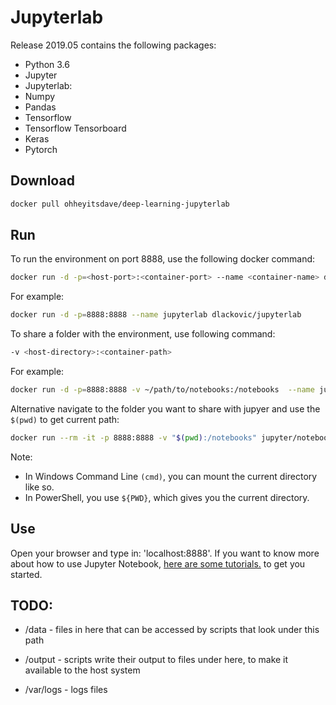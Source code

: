 # Jupyterlab

Release 2019.05 contains the following packages:

- Python 3.6
- Jupyter
- Jupyterlab:
- Numpy
- Pandas
- Tensorflow
- Tensorflow Tensorboard
- Keras
- Pytorch

## Download 
```bash
docker pull ohheyitsdave/deep-learning-jupyterlab
```

## Run
To run the environment on port 8888, use the following docker command:

```bash
docker run -d -p=<host-port>:<container-port> --name <container-name> dlackovic/jupyterlab
```

For example:
```bash
docker run -d -p=8888:8888 --name jupyterlab dlackovic/jupyterlab
```

To share a folder with the environment, use following command:
```bash
-v <host-directory>:<container-path>
```
For example:
```bash
docker run -d -p=8888:8888 -v ~/path/to/notebooks:/notebooks  --name jupyterlab dlackovic/jupyterlab 
```

Alternative navigate to the folder you want to share with jupyer and use the `$(pwd)` to get current path:
```bash
docker run --rm -it -p 8888:8888 -v "$(pwd):/notebooks" jupyter/notebook 
```
Note:
* In Windows Command Line `(cmd)`, you can mount the current directory like so.
* In PowerShell, you use `${PWD}`, which gives you the current directory.

## Use
Open your browser and type in: 'localhost:8888'. 
If you want to know more about how to use Jupyter Notebook, [here are some tutorials.][1] to get you started. 

## TODO: 
- /data - files in here that can be accessed by scripts that look under this path
- /output - scripts write their output to files under here, to make it available to the host system
- /var/logs - logs files

  [1]:  http://jupyterlab.readthedocs.io/en/latest/